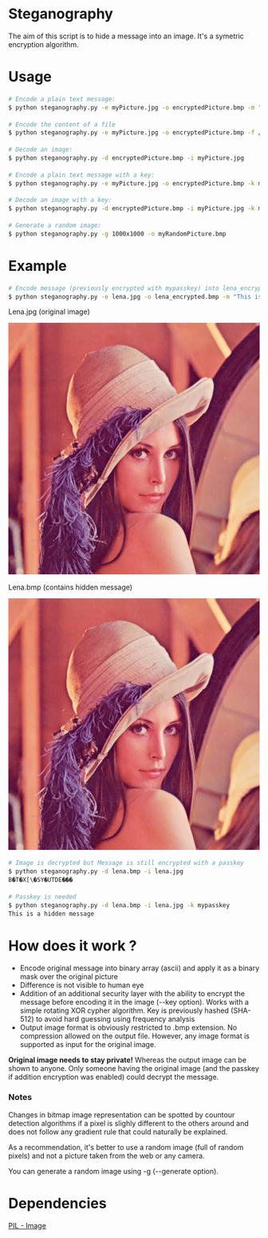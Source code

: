 # Steganography

The aim of this script is to hide a message into an image.
It's a symetric encryption algorithm.

# Usage

```bash
# Encode a plain text message:
$ python steganography.py -e myPicture.jpg -o encryptedPicture.bmp -m "my message"

# Encode the content of a file
$ python steganography.py -e myPicture.jpg -o encryptedPicture.bmp -f /var/myFile.txt

# Decode an image:
$ python steganography.py -d encryptedPicture.bmp -i myPicture.jpg

# Encode a plain text message with a key:
$ python steganography.py -e myPicture.jpg -o encryptedPicture.bmp -k mykey

# Decode an image with a key:
$ python steganography.py -d encryptedPicture.bmp -i myPicture.jpg -k mykey

# Generate a random image:
$ python steganography.py -g 1000x1000 -o myRandomPicture.bmp
```

# Example
```bash
# Encode message (previously encrypted with mypasskey) into lena_encrypted.bmp based on lena.png
$ python steganography.py -e lena.jpg -o lena_encrypted.bmp -m "This is a message"
```

Lena.jpg (original image)

![lena.jpg](lena.jpg)

Lena.bmp (contains hidden message)

![lena.bmp](lena.bmp)

```sh
# Image is decrypted but Message is still encrypted with a passkey
$ python steganography.py -d lena.bmp -i lena.jpg
B�T�X[\�SY�UTDE���

# Passkey is needed
$ python steganography.py -d lena.bmp -i lena.jpg -k mypasskey
This is a hidden message
```

# How does it work ?
- Encode original message into binary array (ascii) and apply it as a binary mask over the original picture
- Difference is not visible to human eye
- Addition of an additional security layer with the ability to encrypt the message before encoding it in the image (--key option). Works with a simple rotating XOR cypher algorithm. Key is previously hashed (SHA-512) to avoid hard guessing using frequency analysis
- Output image format is obviously restricted to .bmp extension. No compression allowed on the output file. However, any image format is supported as input for the original image.

**Original image needs to stay private!**
Whereas the output image can be shown to anyone. Only someone having the original image (and the passkey if addition encryption was enabled) could decrypt the message.


### Notes
Changes in bitmap image representation can be spotted by countour detection algorithms if a pixel is slighly different to the others around and does not follow any gradient rule that could naturally be explained.

As a recommendation, it's better to use a random image (full of random pixels) and not a picture taken from the web or any camera.

You can generate a random image using -g (--generate option).

# Dependencies
[PIL - Image](https://pillow.readthedocs.io/en/3.1.x/reference/Image.html)

